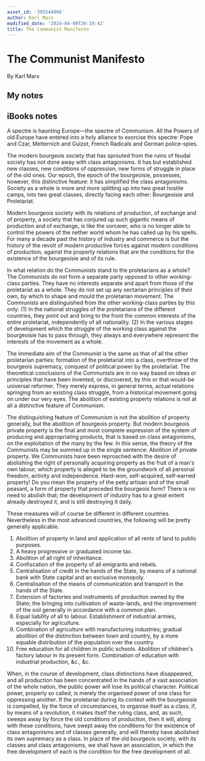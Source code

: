 ```yaml
---
asset_id: '395544966'
author: Karl Marx
modified_date: '2024-04-09T20:19:42'
title: The Communist Manifesto
---
```


# The Communist Manifesto

By Karl Marx

## My notes <a name="my_notes_dont_delete"></a>



## iBooks notes <a name="ibooks_notes_dont_delete"></a>


A spectre is haunting Europe—the spectre of Communism. All the Powers of old Europe have entered into a holy alliance to
exorcise this spectre: Pope and Czar, Metternich and Guizot,
French Radicals and German police-spies.

The modern bourgeois society that has sprouted from the ruins
of feudal society has not done away with class antagonisms.  It
has but established new classes, new conditions of oppression,
new forms of struggle in place of the old ones.  Our epoch, the
epoch of the bourgeoisie, possesses, however, this distinctive
feature: it has simplified the class antagonisms. Society as a
whole is more and more splitting up into two great hostile camps,
into two great classes, directly facing each other: Bourgeoisie
and Proletariat.

 Modern
bourgeois society with its relations of production, of exchange
and of property, a society that has conjured up such gigantic
means of production and of exchange, is like the sorcerer, who is
no longer able to control the powers of the nether world whom he
has called up by his spells.  For many a decade past the history
of industry and commerce is but the history of the revolt of
modern productive forces against modern conditions of production,
against the property relations that are the conditions for the
existence of the bourgeoisie and of its rule.

In what relation do the Communists stand to the proletarians as a
whole?
The Communists do not form a separate party opposed to other
working-class parties.
They have no interests separate and apart from those of the
proletariat as a whole.
They do not set up any sectarian principles of their own,
by which to shape and mould the proletarian movement.
The Communists are distinguished from the other working-class parties
by this only: (1) In the national struggles of the proletarians
of the different countries, they point out and bring to the front
the common interests of the entire proletariat, independently of
all nationality.  (2) In the various stages of development which the
struggle of the working class against the bourgeoisie has to pass
through, they always and everywhere represent the interests of the
movement as a whole.

The immediate aim of the Communist is the same as that of all
the other proletarian parties: formation of the proletariat into
a class, overthrow of the bourgeois supremacy, conquest of
political power by the proletariat.
The theoretical conclusions of the Communists are in no way
based on ideas or principles that have been invented, or
discovered, by this or that would-be universal reformer.  They
merely express, in general terms, actual relations springing from
an existing class struggle, from a historical movement going on
under our very eyes.  The abolition of existing property
relations is not at all a distinctive feature of Communism.

The distinguishing feature of Communism is not the abolition of
property generally, but the abolition of bourgeois property. But
modern bourgeois private property is the final and most complete
expression of the system of producing and appropriating products,
that is based on class antagonisms, on the exploitation of the
many by the few.
In this sense, the theory of the Communists may be summed up in
the single sentence: Abolition of private property.
We Communists have been reproached with the desire of abolishing
the right of personally acquiring property as the fruit of a
man's own labour, which property is alleged to be the groundwork
of all personal freedom, activity and independence.
Hard-won, self-acquired, self-earned property!  Do you mean the
property of the petty artisan and of the small peasant, a form of
property that preceded the bourgeois form?  There is no need to
abolish that; the development of industry has to a great extent
already destroyed it, and is still destroying it daily.

These measures will of course be different in different
countries.
Nevertheless in the most advanced countries, the following will
be pretty generally applicable.
1.  Abolition of property in land and application of all rents
    of land to public purposes.
2.  A heavy progressive or graduated income tax.
3.  Abolition of all right of inheritance.
4.  Confiscation of the property of all emigrants and rebels.
5.  Centralisation of credit in the hands of the State, by means
    of a national bank with State capital and an exclusive
    monopoly.
6.  Centralisation of the means of communication and transport
    in the hands of the State.
7.  Extension of factories and instruments of production owned by
    the State; the bringing into cultivation of waste-lands, and
    the improvement of the soil generally in accordance with a
    common plan.
8.  Equal liability of all to labour.  Establishment of
    industrial armies, especially for agriculture.
9.  Combination of agriculture with manufacturing industries;
    gradual abolition of the distinction between town and
    country, by a more equable distribution of the population
    over the country.
10. Free education for all children in public schools.
    Abolition of children's factory labour in its present form.
    Combination of education with industrial production, &c., &c.

When, in the course of development, class distinctions have
disappeared, and all production has been concentrated in the
hands of a vast association of the whole nation, the public power
will lose its political character.  Political power, properly so
called, is merely the organised power of one class for oppressing
another.  If the proletariat during its contest with the
bourgeoisie is compelled, by the force of circumstances, to
organise itself as a class, if, by means of a revolution, it
makes itself the ruling class, and, as such, sweeps away by force
the old conditions of production, then it will, along with these
conditions, have swept away the conditions for the existence of
class antagonisms and of classes generally, and will thereby have
abolished its own supremacy as a class.
In place of the old bourgeois society, with its classes and
class antagonisms, we shall have an association, in which
the free development of each is the condition for the free
development of all.